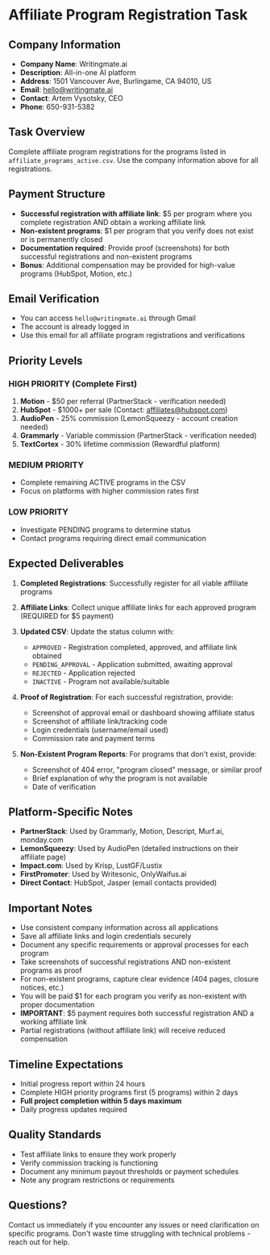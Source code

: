 # Affiliate Program Registration Task

## Company Information

- **Company Name**: Writingmate.ai
- **Description**: All-in-one AI platform
- **Address**: 1501 Vancouver Ave, Burlingame, CA 94010, US
- **Email**: hello@writingmate.ai
- **Contact**: Artem Vysotsky, CEO
- **Phone**: 650-931-5382

## Task Overview

Complete affiliate program registrations for the programs listed in `affiliate_programs_active.csv`. Use the company information above for all registrations.

## Payment Structure

- **Successful registration with affiliate link**: $5 per program where you complete registration AND obtain a working affiliate link
- **Non-existent programs**: $1 per program that you verify does not exist or is permanently closed
- **Documentation required**: Provide proof (screenshots) for both successful registrations and non-existent programs
- **Bonus**: Additional compensation may be provided for high-value programs (HubSpot, Motion, etc.)

## Email Verification

- You can access `hello@writingmate.ai` through Gmail
- The account is already logged in
- Use this email for all affiliate program registrations and verifications

## Priority Levels

### HIGH PRIORITY (Complete First)

1. **Motion** - $50 per referral (PartnerStack - verification needed)
2. **HubSpot** - $1000+ per sale (Contact: affiliates@hubspot.com)
3. **AudioPen** - 25% commission (LemonSqueezy - account creation needed)
4. **Grammarly** - Variable commission (PartnerStack - verification needed)
5. **TextCortex** - 30% lifetime commission (Rewardful platform)

### MEDIUM PRIORITY

- Complete remaining ACTIVE programs in the CSV
- Focus on platforms with higher commission rates first

### LOW PRIORITY

- Investigate PENDING programs to determine status
- Contact programs requiring direct email communication

## Expected Deliverables

1. **Completed Registrations**: Successfully register for all viable affiliate programs
2. **Affiliate Links**: Collect unique affiliate links for each approved program (REQUIRED for $5 payment)
3. **Updated CSV**: Update the status column with:

   - `APPROVED` - Registration completed, approved, and affiliate link obtained
   - `PENDING_APPROVAL` - Application submitted, awaiting approval
   - `REJECTED` - Application rejected
   - `INACTIVE` - Program not available/suitable

4. **Proof of Registration**: For each successful registration, provide:

   - Screenshot of approval email or dashboard showing affiliate status
   - Screenshot of affiliate link/tracking code
   - Login credentials (username/email used)
   - Commission rate and payment terms

5. **Non-Existent Program Reports**: For programs that don't exist, provide:
   - Screenshot of 404 error, "program closed" message, or similar proof
   - Brief explanation of why the program is not available
   - Date of verification

## Platform-Specific Notes

- **PartnerStack**: Used by Grammarly, Motion, Descript, Murf.ai, monday.com
- **LemonSqueezy**: Used by AudioPen (detailed instructions on their affiliate page)
- **Impact.com**: Used by Krisp, LustGF/Lustix
- **FirstPromoter**: Used by Writesonic, OnlyWaifus.ai
- **Direct Contact**: HubSpot, Jasper (email contacts provided)

## Important Notes

- Use consistent company information across all applications
- Save all affiliate links and login credentials securely
- Document any specific requirements or approval processes for each program
- Take screenshots of successful registrations AND non-existent programs as proof
- For non-existent programs, capture clear evidence (404 pages, closure notices, etc.)
- You will be paid $1 for each program you verify as non-existent with proper documentation
- **IMPORTANT**: $5 payment requires both successful registration AND a working affiliate link
- Partial registrations (without affiliate link) will receive reduced compensation

## Timeline Expectations

- Initial progress report within 24 hours
- Complete HIGH priority programs first (5 programs) within 2 days
- **Full project completion within 5 days maximum**
- Daily progress updates required

## Quality Standards

- Test affiliate links to ensure they work properly
- Verify commission tracking is functioning
- Document any minimum payout thresholds or payment schedules
- Note any program restrictions or requirements

## Questions?

Contact us immediately if you encounter any issues or need clarification on specific programs. Don't waste time struggling with technical problems - reach out for help.
